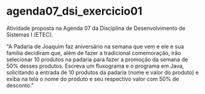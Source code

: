 # agenda07_dsi_exercicio01
Atividade proposta na Agenda 07 da Disciplina de Desenvolvimento de Sistemas I (ETEC).

"A Padaria de Joaquim faz aniversário na semana que vem e ele e sua família decidiram que, além de fazer a tradicional comemoração, irão selecionar 10 produtos na padaria para fazer a promoção da semana de 50% desses produtos.
Escreva um fluxograma e o programa em Java, solicitando a entrada de 10 produtos da padaria (nome e valor do produto) e exiba na tela o nome do produto e seu respectivo valor com 50% de desconto."
